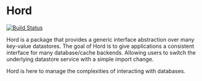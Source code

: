 # Hord

[![Build 
Status](https://travis-ci.org/madflojo/hord.svg?branch=develop)](
https://travis-ci.org/madflojo/hord)

Hord is a package that provides a generic interface abstraction over many
key-value datastores. The goal of Hord is to give applications a consistent
interface for many database/cache backends. Allowing users to switch the 
underlying datastore service with a simple import change.

Hord is here to manage the complexities of interacting with databases. 
